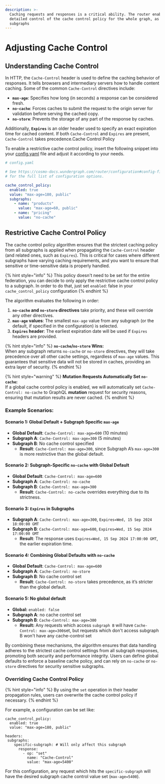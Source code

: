 ```yaml
---
description: >-
  Caching requests and responses is a critical ability. The router enables very
  detailed control of the cache control policy for the whole graph, as well as
  subgraphs
---
```


# Adjusting Cache Control

## Understanding Cache Control

In HTTP, the `Cache-Control` header is used to define the caching behavior of responses. It tells browsers and intermediary servers how to handle content caching. Some of the common `Cache-Control` directives include:

* **`max-age`**: Specifies how long (in seconds) a response can be considered fresh.
* **`no-cache`**: Forces caches to submit the request to the origin server for validation before serving the cached copy.
* **`no-store`**: Prevents the storage of any part of the response by caches.

Additionally, **`Expires`** is an older header used to specify an exact expiration time for cached content. If both `Cache-Control` and `Expires` are present, `Cache-Control` takes precedence.Cache Control Policy

To enable a restrictive cache control policy, insert the following snippet into your [config.yaml](../configuration.md#config-file) file and adjust it according to your needs.

```yaml
# config.yaml

# See https://cosmo-docs.wundergraph.com/router/configuration#config-file
# for the full list of configuration options.

cache_control_policy:
  enabled: true
  value: "max-age=180, public"
  subgraphs:
    - name: "products"
      value: "max-age=60, public"
    - name: "pricing"
      value: "no-cache"
```

## Restrictive Cache Control Policy

The cache control policy algorithm ensures that the strictest caching policy from all subgraphs is applied when propagating the `Cache-Control` header (and related ones, such as `Expires`). This is critical for cases where different subgraphs have varying caching requirements, and you want to ensure that sensitive or time-sensitive data is properly handled.

{% hint style="info" %}
This policy doesn't need to be set for the entire federation, you can decide to only apply the restrictive cache control policy to a subgraph. In order to do that, just set `enabled`: false in your `cache_control_policy` configuration
{% endhint %}

The algorithm evaluates the following in order:

1. **`no-cache` and `no-store` directives** take priority, and these will override any other directives.
2. **`max-age` values**: The smallest `max-age` value from any subgraph (or the default, if specified in the configuration) is selected.
3. **`Expires` header**: The earliest expiration date will be used if `Expires` headers are provided.

{% hint style="info" %}
**`no-cache`/`no-store` Wins:**\
When any subgraph returns `no-cache` or `no-store` directives, they will take precedence over all other cache settings, regardless of `max-age` values. This guarantees that sensitive data will not be stored in caches, providing an extra layer of security.
{% endhint %}

{% hint style="warning" %}
**Mutation Requests Automatically Set `no-cache`:**\
If a global cache control policy is enabled, we will automatically set `Cache-Control: no-cache` to GraphQL **mutation** request for security reasons, ensuring that mutation results are never cached.
{% endhint %}

### **Example Scenarios:**

#### **Scenario 1: Global Default + Subgraph Specific `max-age`**

* **Global Default**: `Cache-Control: max-age=600` (10 minutes)
* **Subgraph A**: `Cache-Control: max-age=300` (5 minutes)
* **Subgraph B**: No cache control specified
  * **Result**: `Cache-Control: max-age=300`, since Subgraph A’s `max-age=300` is more restrictive than the global default.

#### **Scenario 2: Subgraph-Specific `no-cache` with Global Default**

* **Global Default**: `Cache-Control: max-age=600`
* **Subgraph A**: `Cache-Control: no-cache`
* **Subgraph B**: `Cache-Control: max-age=300`
  * **Result**: `Cache-Control: no-cache` overrides everything due to its strictness.

#### **Scenario 3: `Expires` in Subgraphs**

* **Subgraph A**: `Cache-Control: max-age=300`, `Expires=Wed, 15 Sep 2024 18:00:00 GMT`
* **Subgraph B**: `Cache-Control: max-age=600`, `Expires=Wed, 15 Sep 2024 17:00:00 GMT`
  * **Result**: The response uses `Expires=Wed, 15 Sep 2024 17:00:00 GMT`, the earlier expiration time.

#### **Scenario 4: Combining Global Defaults with `no-cache`**

* **Global Default**: `Cache-Control: max-age=600`
* **Subgraph A**: `Cache-Control: no-store`
* **Subgraph B**: No cache control set
  * **Result**: `Cache-Control: no-store` takes precedence, as it’s stricter than the global default.

#### **Scenario 5: No global default**

* **Global:** `enabled: false`
* **Subgraph A**: no cache control set
* **Subgraph B**: `Cache-Control: max-age=300`
  * **Result:** Any requests which access `subgraph B` will have `Cache-Control: max-age=300`set, but requests which don't access subgraph B won't have any cache-control set&#x20;

By combining these mechanisms, the algorithm ensures that data handling adheres to the strictest cache control settings from all subgraph responses, promoting both security and performance integrity. Users can define global defaults to enforce a baseline cache policy, and can rely on `no-cache` or `no-store` directives for security sensitive subgraphs.

### Overriding Cache Control Policy

{% hint style="info" %}
By using the `set` operation in their header propagation rules, users can overwrite the cache control policy if necessary.&#x20;
{% endhint %}

For example, a configuration can be set like:

```
cache_control_policy:
  enabled: true
  value: "max-age=180, public"
  
headers:
 subgraphs:
    specific-subgraph: # Will only affect this subgraph
      response:
        - op: "set"
          name: "Cache-Control"
          value: "max-age=5400"
```

For this configuration, any request which hits the `specific-subgraph` will have the desired subgraph cache control value set (`max-age=5400`).
